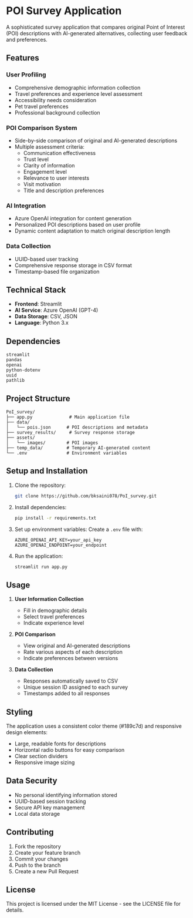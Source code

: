 # POI Survey Application

A sophisticated survey application that compares original Point of Interest (POI) descriptions with AI-generated alternatives, collecting user feedback and preferences.

## Features

### User Profiling
- Comprehensive demographic information collection
- Travel preferences and experience level assessment
- Accessibility needs consideration
- Pet travel preferences
- Professional background collection

### POI Comparison System
- Side-by-side comparison of original and AI-generated descriptions
- Multiple assessment criteria:
  - Communication effectiveness
  - Trust level
  - Clarity of information
  - Engagement level
  - Relevance to user interests
  - Visit motivation
  - Title and description preferences

### AI Integration
- Azure OpenAI integration for content generation
- Personalized POI descriptions based on user profile
- Dynamic content adaptation to match original description length

### Data Collection
- UUID-based user tracking
- Comprehensive response storage in CSV format
- Timestamp-based file organization

## Technical Stack

- **Frontend**: Streamlit
- **AI Service**: Azure OpenAI (GPT-4)
- **Data Storage**: CSV, JSON
- **Language**: Python 3.x

## Dependencies

```
streamlit
pandas
openai
python-dotenv
uuid
pathlib
```

## Project Structure

```
PoI_survey/
├── app.py              # Main application file
├── data/
│   └── pois.json      # POI descriptions and metadata
├── survey_results/     # Survey response storage
├── assets/
│   └── images/        # POI images
├── temp_data/         # Temporary AI-generated content
└── .env               # Environment variables
```

## Setup and Installation

1. Clone the repository:
   ```bash
   git clone https://github.com/bksaini078/PoI_survey.git
   ```

2. Install dependencies:
   ```bash
   pip install -r requirements.txt
   ```

3. Set up environment variables:
   Create a `.env` file with:
   ```
   AZURE_OPENAI_API_KEY=your_api_key
   AZURE_OPENAI_ENDPOINT=your_endpoint
   ```

4. Run the application:
   ```bash
   streamlit run app.py
   ```

## Usage

1. **User Information Collection**
   - Fill in demographic details
   - Select travel preferences
   - Indicate experience level

2. **POI Comparison**
   - View original and AI-generated descriptions
   - Rate various aspects of each description
   - Indicate preferences between versions

3. **Data Collection**
   - Responses automatically saved to CSV
   - Unique session ID assigned to each survey
   - Timestamps added to all responses

## Styling

The application uses a consistent color theme (#189c7d) and responsive design elements:
- Large, readable fonts for descriptions
- Horizontal radio buttons for easy comparison
- Clear section dividers
- Responsive image sizing

## Data Security

- No personal identifying information stored
- UUID-based session tracking
- Secure API key management
- Local data storage

## Contributing

1. Fork the repository
2. Create your feature branch
3. Commit your changes
4. Push to the branch
5. Create a new Pull Request

## License

This project is licensed under the MIT License - see the LICENSE file for details.

